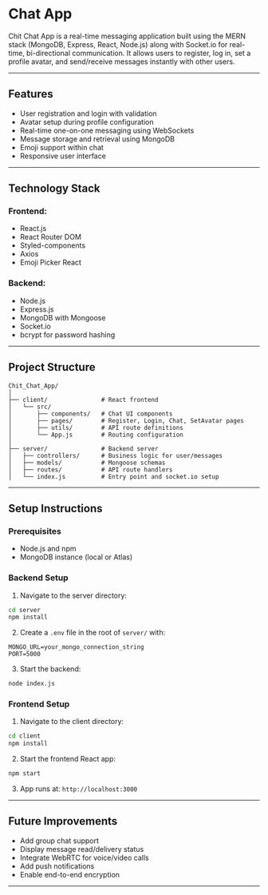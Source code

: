 # Chat App

Chit Chat App is a real-time messaging application built using the MERN stack (MongoDB, Express, React, Node.js) along with Socket.io for real-time, bi-directional communication. It allows users to register, log in, set a profile avatar, and send/receive messages instantly with other users.

---

## Features

- User registration and login with validation
- Avatar setup during profile configuration
- Real-time one-on-one messaging using WebSockets
- Message storage and retrieval using MongoDB
- Emoji support within chat
- Responsive user interface

---

## Technology Stack

### Frontend:

- React.js
- React Router DOM
- Styled-components
- Axios
- Emoji Picker React

### Backend:

- Node.js
- Express.js
- MongoDB with Mongoose
- Socket.io
- bcrypt for password hashing
  
---

## Project Structure

```
Chit_Chat_App/
│
├── client/               # React frontend
│   └── src/
│       ├── components/   # Chat UI components
│       ├── pages/        # Register, Login, Chat, SetAvatar pages
│       ├── utils/        # API route definitions
│       └── App.js        # Routing configuration
│
├── server/               # Backend server
│   ├── controllers/      # Business logic for user/messages
│   ├── models/           # Mongoose schemas
│   ├── routes/           # API route handlers
│   └── index.js          # Entry point and socket.io setup
```

---

## Setup Instructions

### Prerequisites

- Node.js and npm
- MongoDB instance (local or Atlas)

### Backend Setup

1. Navigate to the server directory:

```bash
cd server
npm install
```

2. Create a `.env` file in the root of `server/` with:

```
MONGO_URL=your_mongo_connection_string
PORT=5000
```

3. Start the backend:

```bash
node index.js
```

### Frontend Setup

1. Navigate to the client directory:

```bash
cd client
npm install
```

2. Start the frontend React app:

```bash
npm start
```

3. App runs at: `http://localhost:3000`

---

## Future Improvements

- Add group chat support
- Display message read/delivery status
- Integrate WebRTC for voice/video calls
- Add push notifications
- Enable end-to-end encryption

---



